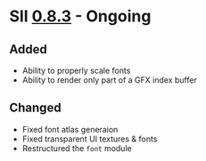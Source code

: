 # Sll [0.8.3] - Ongoing

## Added

- Ability to properly scale fonts
- Ability to render only part of a GFX index buffer

## Changed

- Fixed font atlas generaion
- Fixed transparent UI textures & fonts
- Restructured the `font` module

[0.8.3]: https://github.com/sl-lang/sll/compare/sll-v0.8.2...main
